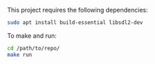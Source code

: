 This project requires the following 
dependencies:
```bash
sudo apt install build-essential libsdl2-dev
```
To make and run:
```bash
cd /path/to/repo/
make run
```
